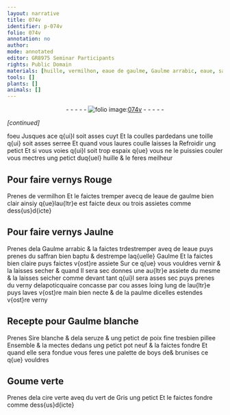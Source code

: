 ```yaml
---
layout: narrative
title: 074v
identifier: p-074v
folio: 074v
annotation: no
author:
mode: annotated
editor: GR8975 Seminar Participants
rights: Public Domain
materials: [huille, vermilhon, eaue de gaulme, Gaulme arrabic, eaue, saffran, Gaulme, Sire blanche, seruze, poix, boys, Goume, cire verte, vert de Gris]
tools: []
plants: []
animals: []
---
```


<div class="folio" align="center">- - - - - <a href="http://gallica.bnf.fr/ark:/12148/btv1b10500001g/f154.image" target="_blank"><img src="https://cu-mkp.github.io/2017-workshop-edition/assets/photo-icon.png" alt="folio image: " style="display:inline-block; margin-bottom:-3px;"/>074v</a> - - - - - </div>  
 
*[continued]*
  
foeu Jusques ace q{ui}l soit asses cuyt Et la coulles pardedans
 une toille q{ui} soit asses serree Et quand vous laures coulle
 laisses la Refroidir ung petict Et si vous voies q{ui}l soit
 trop espaix q{ue} vous ne le puissies couler vous mectres ung
 petict duq{uel} <span class="m">huille</span> & le feres meilheur
 
 
  

## Pour faire vernys Rouge

 
Prenes de <span class="m">vermilhon</span> Et le faictes tremper avecq de l<span class="m">eaue
 de gaulme</span> bien clair ainsiy q{ue}lau{ltr}e est faicte deux ou
 trois assietes comme dess{us}d{icte} 
 
 
  

## Pour faire vernys Jaulne

 
Prenes dela <span class="m">Gaulme arrabic</span> & la faictes trdestremper aveq
 de l<span class="m">eaue</span> puys prenes du <span class="m">saffran</span> bien baptu & destrempe
 laq{uelle} <span class="m">Gaulme</span> Et la faictes bien claire puys faictes v{ost}re assiete
 Sur ce q{ue} vous vouldres vernir & la laisses secher & quand
 Il sera sec donnes une au{ltr}e assiete du mesme & la laisses
 seicher comme devant tant q{ui}l sera asses sec puys prenes
 du verny del<span class="pro">apoticquaire</span> concasse par cou asses loing lung
 de lau{ltr}e puys laves v{ost}re main bien necte & de la paulme
 dicelles estendes v{ost}re verny 
 
 
  

## Recepte pour <span class="m">Gaulme</span> blanche

 
Prenes <span class="m">Sire blanche</span> & dela <span class="m">seruze</span> & ung petict de <span class="m">poix</span>
 fine tresbien pillee Ensemble & la mectes dedans ung petict
 pot neuf & la faictes fondre Et quand elle sera fondue vous
 feres une palette de <span class="m">boys</span> de& brunises ce q{ue} vouldres
 
 
  

## <span class="m">Goume</span> verte

 
Prenes dela <span class="m">cire verte</span> aveq du <span class="m">vert de Gris</span> ung petict Et le
 faictes fondre comme dess{us}d{icte} 
 
